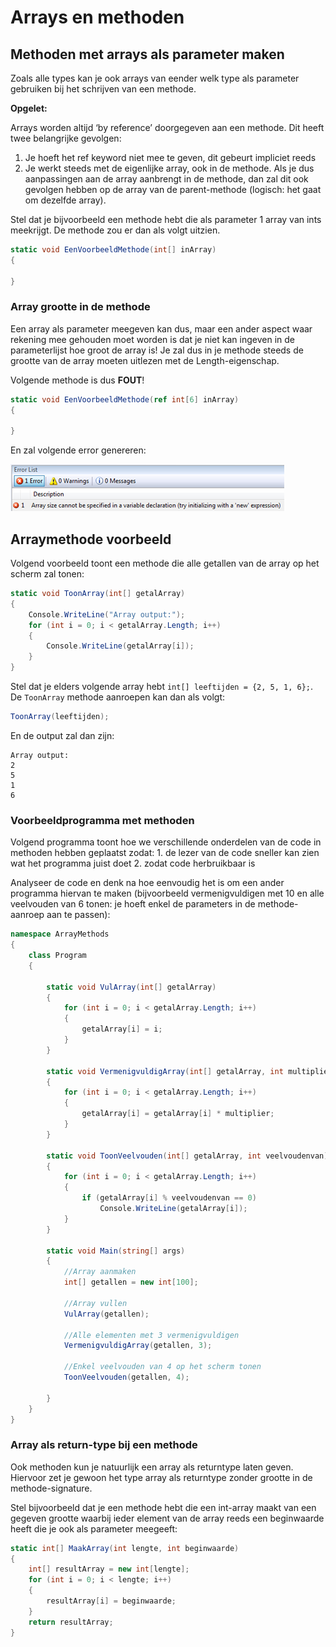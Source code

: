 # Arrays en methoden

## Methoden met arrays als parameter maken

Zoals alle types kan je ook arrays van eender welk type als parameter gebruiken bij het schrijven van een methode.

**Opgelet:**

Arrays worden altijd ‘by reference’ doorgegeven aan een methode. Dit heeft twee belangrijke gevolgen:

1. Je hoeft het ref keyword niet mee te geven, dit gebeurt impliciet reeds
2. Je werkt steeds met de eigenlijke array, ook in de methode. Als je dus aanpassingen aan de array aanbrengt in de methode, dan zal dit ook gevolgen hebben op de array van de parent-methode \(logisch: het gaat om dezelfde array\).

Stel dat je bijvoorbeeld een methode hebt die als parameter 1 array van ints meekrijgt. De methode zou er dan als volgt uitzien.

```csharp
static void EenVoorbeeldMethode(int[] inArray)
{

}
```

### Array grootte in de methode

Een array als parameter meegeven kan dus, maar een ander aspect waar rekening mee gehouden moet worden is dat je niet kan ingeven in de parameterlijst hoe groot de array is! Je zal dus in je methode steeds de grootte van de array moeten uitlezen met de Length-eigenschap.

Volgende methode is dus **FOUT**!

```csharp
static void EenVoorbeeldMethode(ref int[6] inArray)
{

}
```

En zal volgende error genereren:

![](../../.gitbook/assets/arrays3%20%282%29%20%282%29.png)

## Arraymethode voorbeeld

Volgend voorbeeld toont een methode die alle getallen van de array op het scherm zal tonen:

```csharp
static void ToonArray(int[] getalArray)
{
    Console.WriteLine("Array output:");
    for (int i = 0; i < getalArray.Length; i++)
    {
        Console.WriteLine(getalArray[i]);
    }
}
```

Stel dat je elders volgende array hebt `int[] leeftijden = {2, 5, 1, 6};`. De `ToonArray` methode aanroepen kan dan als volgt:

```csharp
ToonArray(leeftijden);
```

En de output zal dan zijn:

```text
Array output:
2
5
1
6
```

### Voorbeeldprogramma met methoden

Volgend programma toont hoe we verschillende onderdelen van de code in methoden hebben geplaatst zodat: 1. de lezer van de code sneller kan zien wat het programma juist doet 2. zodat code herbruikbaar is

Analyseer de code en denk na hoe eenvoudig het is om een ander programma hiervan te maken \(bijvoorbeeld vermenigvuldigen met 10 en alle veelvouden van 6 tonen: je hoeft enkel de parameters in de methode-aanroep aan te passen\):

```csharp
namespace ArrayMethods
{
    class Program
    {

        static void VulArray(int[] getalArray)
        {
            for (int i = 0; i < getalArray.Length; i++)
            {
                getalArray[i] = i;
            }
        }

        static void VermenigvuldigArray(int[] getalArray, int multiplier)
        {
            for (int i = 0; i < getalArray.Length; i++)
            {
                getalArray[i] = getalArray[i] * multiplier;
            }
        }

        static void ToonVeelvouden(int[] getalArray, int veelvoudenvan)
        {
            for (int i = 0; i < getalArray.Length; i++)
            {
                if (getalArray[i] % veelvoudenvan == 0)
                    Console.WriteLine(getalArray[i]);
            }
        }

        static void Main(string[] args)
        {
            //Array aanmaken
            int[] getallen = new int[100];

            //Array vullen
            VulArray(getallen);

            //Alle elementen met 3 vermenigvuldigen
            VermenigvuldigArray(getallen, 3);

            //Enkel veelvouden van 4 op het scherm tonen
            ToonVeelvouden(getallen, 4);

        }
    }
}
```

### Array als return-type bij een methode

Ook methoden kun je natuurlijk een array als returntype laten geven. Hiervoor zet je gewoon het type array als returntype zonder grootte in de methode-signature.

Stel bijvoorbeeld dat je een methode hebt die een int-array maakt van een gegeven grootte waarbij ieder element van de array reeds een beginwaarde heeft die je ook als parameter meegeeft:

```csharp
static int[] MaakArray(int lengte, int beginwaarde)
{
    int[] resultArray = new int[lengte];
    for (int i = 0; i < lengte; i++)
    {
        resultArray[i] = beginwaarde;
    }
    return resultArray;
}
```

